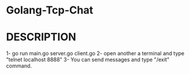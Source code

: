 # Golang-Tcp-Chat

<h1>DESCRIPTION</h1>
<p>
1- go run main.go server.go client.go
2- open another a terminal and type "telnet localhost 8888"
3- You can send messages and type "/exit" command.
</p>